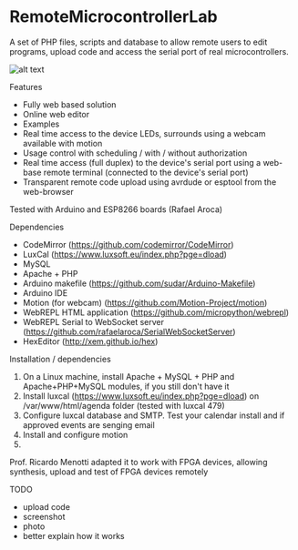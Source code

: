 # RemoteMicrocontrollerLab
A set of PHP files, scripts and database to allow remote users to edit programs, upload code and access the serial port of real microcontrollers.

![alt text](http://url/to/img.png)


Features
- Fully web based solution
- Online web editor
- Examples
- Real time access to the device LEDs, surrounds using a webcam available with motion
- Usage control with scheduling / with / without authorization
- Real time access (full duplex) to the device's serial port using a web-base remote terminal (connected to the device's serial port)
- Transparent remote code upload using avrdude or esptool from the web-browser

Tested with Arduino and ESP8266 boards (Rafael Aroca)

Dependencies
- CodeMirror (https://github.com/codemirror/CodeMirror)
- LuxCal (https://www.luxsoft.eu/index.php?pge=dload)
- MySQL
- Apache + PHP
- Arduino makefile (https://github.com/sudar/Arduino-Makefile)
- Arduino IDE
- Motion (for webcam) (https://github.com/Motion-Project/motion)
- WebREPL HTML application (https://github.com/micropython/webrepl)
- WebREPL Serial to WebSocket server (https://github.com/rafaelaroca/SerialWebSocketServer)
- HexEditor (http://xem.github.io/hex)

Installation / dependencies
1. On a Linux machine, install Apache + MySQL + PHP and Apache+PHP+MySQL modules, if you still don't have it
2. Install luxcal (https://www.luxsoft.eu/index.php?pge=dload) on /var/www/html/agenda folder (tested with luxcal 479)
3. Configure luxcal database and SMTP. Test your calendar install and if approved events are senging email
4. Install and configure motion
5. 

Prof. Ricardo Menotti adapted it to work with FPGA devices, allowing synthesis, upload and test of FPGA devices remotely

TODO
- upload code
- screenshot
- photo
- better explain how it works
